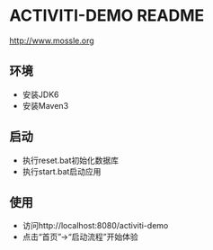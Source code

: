 ACTIVITI-DEMO README
=====================
http://www.mossle.org


环境
--------------------------------------

* 安装JDK6
* 安装Maven3

启动
--------------------------------------

* 执行reset.bat初始化数据库
* 执行start.bat启动应用

使用
--------------------------------------
* 访问http://localhost:8080/activiti-demo
* 点击“首页”->“启动流程”开始体验
